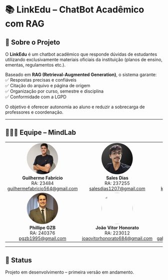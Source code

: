 # 📚 LinkEdu – ChatBot Acadêmico com RAG

## 📖 Sobre o Projeto

O **LinkEdu** é um chatbot acadêmico que responde dúvidas de estudantes utilizando exclusivamente materiais oficiais da instituição (planos de ensino, ementas, regulamentos etc.).

Baseado em **RAG (Retrieval-Augmented Generation)**, o sistema garante:  
✅ Respostas precisas e confiáveis  
✅ Citação do arquivo e página de origem  
✅ Organização por curso, semestre e disciplina  
✅ Conformidade com a LGPD

O objetivo é oferecer autonomia ao aluno e reduzir a sobrecarga de professores e coordenação.

---

## 👨‍👩‍👦 Equipe – MindLab

<table>
  <tr>
    <td align="center">
      <img src="./img/gui.jpg" width="100" height="100" style="object-fit: cover; border-radius: 50%; user-select: none; pointer-events: none;" /><br>
      <b>Guilherme Fabrício</b><br>
      RA: 23484<br>
      <a href="mailto:guilhermefabricio564@gmail.com">guilhermefabricio564@gmail.com</a>
    </td>
    <td align="center">
      <img src="./img/and.jpg" width="100" height="100" style="object-fit: cover; border-radius: 50%; user-select: none; pointer-events: none;" /><br>
      <b>Sales Dias</b><br>
      RA: 237255<br>
      <a href="mailto:salesdias1207@gmail.com">salesdias1207@gmail.com</a>
    </td>
    <td align="center">
      <img src="./img/kai.jpg" width="100" height="100" style="object-fit: cover; border-radius: 50%; user-select: none; pointer-events: none;" /><br>
      <b>Kaick Go</b><br>
      RA: 240328<br>
      <a href="mailto:kaickgo2006@gmail.com">kaickgo2006@gmail.com</a>
    </td>
  </tr>
  <tr>
    <td align="center">
      <img src="./img/phi.jpg" width="100" height="100" style="object-fit: cover; border-radius: 50%; user-select: none; pointer-events: none;" /><br>
      <b>Phillipe GZB</b><br>
      RA: 240376<br>
      <a href="mailto:pgzb1995@gmail.com">pgzb1995@gmail.com</a>
    </td>
    <td align="center">
      <img src="./img/joao.jpg" width="100" height="100" style="object-fit: cover; border-radius: 50%; user-select: none; pointer-events: none;" /><br>
      <b>João Vitor Honorato</b><br>
      RA: 223012<br>
      <a href="mailto:joaovitorhonorato684@gmail.com">joaovitorhonorato684@gmail.com</a>
    </td>
    <td align="center">
      <img src="./img/gab.jpg" width="100" height="100" style="object-fit: cover; border-radius: 50%; user-select: none; pointer-events: none;" /><br>
      <b>Gabriela Silva</b><br>
      RA: 240636<br>
      <a href="mailto:gabriela.silvae09@gmail.com">gabriela.silvae09@gmail.com</a>
    </td>
  </tr>
</table>

---

## 🚀 Status

Projeto em desenvolvimento – primeira versão em andamento.
